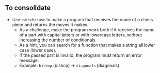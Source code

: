 ## To consolidate

- Use `switch/case` to make a program that receives the name of a chess piece and returns the moves it makes.
    - As a challenge, make the program work both if it receives the name of a part with capital letters or with lowercase letters, without increasing the number of conditionals.
    - As a hint, you can search for a function that makes a string all lower case (lower case).
    - If the passed part is invalid, the program must return an error message.
    - Example: `bishop` (bishop) -> `diagonals` (diagonals)
